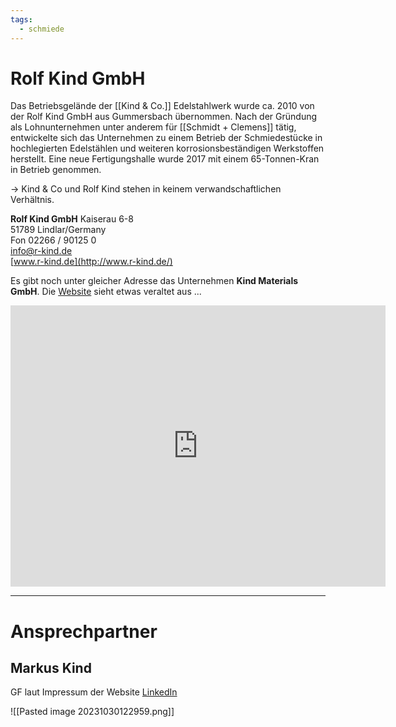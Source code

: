 ```yaml
---
tags:
  - schmiede
---
```


# **Rolf Kind GmbH**

Das Betriebsgelände der [[Kind & Co.]] Edelstahlwerk wurde ca. 2010 von der Rolf Kind GmbH aus Gummersbach übernommen. Nach der Gründung als Lohnunternehmen unter anderem für [[Schmidt + Clemens]] tätig, entwickelte sich das Unternehmen zu einem Betrieb der Schmiedestücke in hochlegierten Edelstählen und weiteren korrosionsbeständigen Werkstoffen herstellt. Eine neue Fertigungshalle wurde 2017 mit einem 65-Tonnen-Kran in Betrieb genommen.

-> Kind & Co und Rolf Kind stehen in keinem verwandschaftlichen Verhältnis.

**Rolf Kind GmbH**
Kaiserau 6-8  
51789 Lindlar/Germany  
Fon 02266 / 90125 0  
[info@r-kind.de](mailto:info@r-kind.de)  
[www.r-kind.de](http://www.r-kind.de/)

Es gibt noch unter gleicher Adresse das Unternehmen **Kind Materials GmbH**. Die [Website](http://www.kind-aerospace.de/) sieht etwas veraltet aus ...

<iframe src="https://www.google.com/maps/embed?pb=!1m18!1m12!1m3!1d3185.270621940502!2d7.42981237701422!3d51.03437754514843!2m3!1f0!2f0!3f0!3m2!1i1024!2i768!4f13.1!3m3!1m2!1s0x47becc04c609dfb5%3A0xfa89ef35dbb8d04c!2sRolf%20Kind%20GmbH!5e1!3m2!1sde!2sde!4v1698665081100!5m2!1sde!2sde" width="600" height="450" style="border:0;" allowfullscreen="" loading="lazy" referrerpolicy="no-referrer-when-downgrade"></iframe>

---
# Ansprechpartner

## Markus Kind
GF laut Impressum der Website
[LinkedIn](https://www.linkedin.com/in/markus-kind-8093aaa9/)

![[Pasted image 20231030122959.png]]
